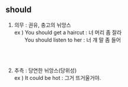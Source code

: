 ## should ##

1) 의무 : 권유, 충고의 뉘앙스  
   ex ) You should get a haircut : 너 머리 좀 잘라  
   &nbsp;&nbsp;&nbsp;&nbsp;&nbsp;&nbsp;&nbsp;You should listen to her : 너 걔 말 좀 들어
<br>
<br>

2) 추측 : 당연한 뉘앙스(당위성)  
   ex ) It could be hot : 그거 뜨거울거야.